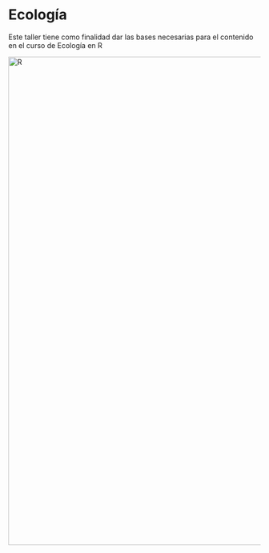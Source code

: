 # Ecología


Este taller tiene como finalidad dar las bases necesarias para el contenido en el curso de Ecología en R

<img width="975" alt="R" src="https://user-images.githubusercontent.com/80495486/201409733-561f3528-50e3-4108-9008-c010053e150f.png">
